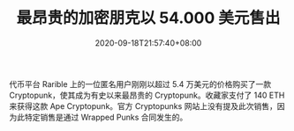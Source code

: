 ﻿---
title: "最昂贵的加密朋克以 54.000 美元售出"
date: 2020-09-18T21:57:40+08:00
lastmod: 2020-09-18T16:45:40+08:00
draft: false
authors: ["Opal"]
description: "代币平台 Rarible 上的一位匿名用户刚刚以超过 5.4 万美元的价格购买了一款 Cryptopunk，使其成为有史以来最昂贵的 Cryptopunk。收藏家支付了 140 ETH 来获得这款 Ape Cryptopunk。官方 Cryptopunks 网站上没有提及此次销售，因为此特定销售是通过 Wrapped Punks 合同发生的。"
featuredImage: "most-expensive-cryptopunk-sold-for-54-000.png"
tags: ["NFTs","NFTs","Play to Earn"]
categories: ["news"]
news: ["NFTs"]
weight: 
lightgallery: true
pinned: false
recommend: false
recommend1: false
---

代币平台 Rarible 上的一位匿名用户刚刚以超过 5.4 万美元的价格购买了一款 Cryptopunk，使其成为有史以来最昂贵的 Cryptopunk。收藏家支付了 140 ETH 来获得这款 Ape Cryptopunk。官方 Cryptopunks 网站上没有提及此次销售，因为此特定销售是通过 Wrapped Punks 合同发生的。

<!--more-->

